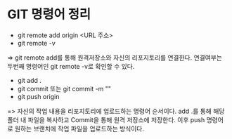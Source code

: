 # GIT 명령어 정리
- git remote add origin <URL 주소>
- git remote -v

=> git remote add를 통해 원격저장소와 자신의 리포지토리를 연결한다. 연결여부는 두번째 명령어인 git remote -v로 확인할 수 있다.


- git add .
- git commit 또는 git commit -m "<message>"
- git push origin <branch name>

=> 자신의 작업 내용을 리포지토리에 업로드하는 명령어 순서이다. add .를 통해 해당 폴더 내 파일을 복사하고 Commit을 통해 원격 저장소에 저장한다. 이후 push 명령어로 원하는 브랜치에 작업 파일을 업로드하는 방식이다. 
